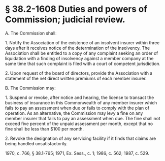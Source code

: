 # § 38.2-1608 Duties and powers of Commission; judicial review.

<p>A. The Commission shall:</p><p>1. Notify the Association of the existence of an insolvent insurer within three days after it receives notice of the determination of the insolvency. The Association shall be entitled to a copy of any complaint seeking an order of liquidation with a finding of insolvency against a member company at the same time that such complaint is filed with a court of competent jurisdiction.</p><p>2. Upon request of the board of directors, provide the Association with a statement of the net direct written premiums of each member insurer.</p><p>B. The Commission may:</p><p>1. Suspend or revoke, after notice and hearing, the license to transact the business of insurance in this Commonwealth of any member insurer which fails to pay an assessment when due or fails to comply with the plan of operation. As an alternative, the Commission may levy a fine on any member insurer that fails to pay an assessment when due. The fine shall not exceed five percent of the unpaid assessment per month, except that no fine shall be less than $100 per month.</p><p>2. Revoke the designation of any servicing facility if it finds that claims are being handled unsatisfactorily.</p><p>1970, c. 766, § 38.1-765; 1971, Ex. Sess., c. 1; 1986, c. 562; 1987, c. 529.</p>